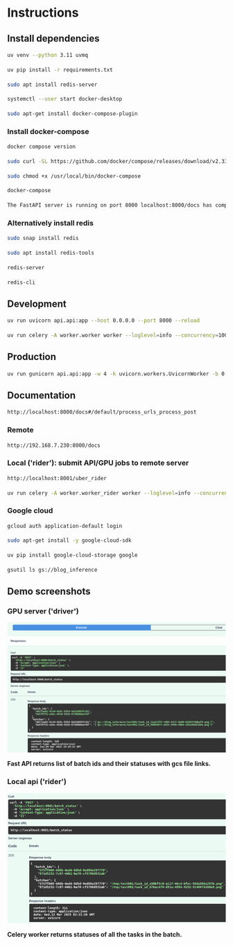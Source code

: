 
# Instructions

## Install dependencies

```bash
uv venv --python 3.11 uvmq

uv pip install -r requirements.txt

sudo apt install redis-server

systemctl --user start docker-desktop

sudo apt-get install docker-compose-plugin
```

### Install docker-compose
```bash
docker compose version

sudo curl -SL https://github.com/docker/compose/releases/download/v2.33.1/docker-compose-linux-x86_64 -o /usr/local/bin/docker-compose

sudo chmod +x /usr/local/bin/docker-compose

docker-compose

The FastAPI server is running on port 8000 localhost:8000/docs has complete description of endpoints with example requests and responses
```

### Alternatively install redis

```bash
sudo snap install redis

sudo apt install redis-tools

redis-server

redis-cli
```

## Development
```bash
uv run uvicorn api.api:app --host 0.0.0.0 --port 8000 --reload

uv run celery -A worker.worker worker --loglevel=info --concurrency=1000 --pool=gevent
```
## Production
```bash
uv run gunicorn api.api:app -w 4 -k uvicorn.workers.UvicornWorker -b 0.0.0.0:8000
```
## Documentation
```bash
http://localhost:8000/docs#/default/process_urls_process_post
```
### Remote
```bash
http://192.168.7.230:8000/docs
```

### Local ('rider'): submit API/GPU jobs to remote server
```bash
http://localhost:8001/uber_rider

uv run celery -A worker.worker_rider worker --loglevel=info --concurrency=1000 --pool=gevent
```

### Google cloud 
```bash
gcloud auth application-default login

sudo apt-get install -y google-cloud-sdk

uv pip install google-cloud-storage google

gsutil ls gs://blog_inference
```

## Demo screenshots

### GPU server ('driver')

<img src="api_batch_list.png" width="800" height="300" alt="Epoch 1 metrics">

**Fast API returns list of batch ids and their statuses with gcs file links.**

### Local api ('rider')

<img src="local_api.png" width="800" height="300" alt="Epoch 1 metrics">

**Celery worker returns statuses of all the tasks in the batch.**

